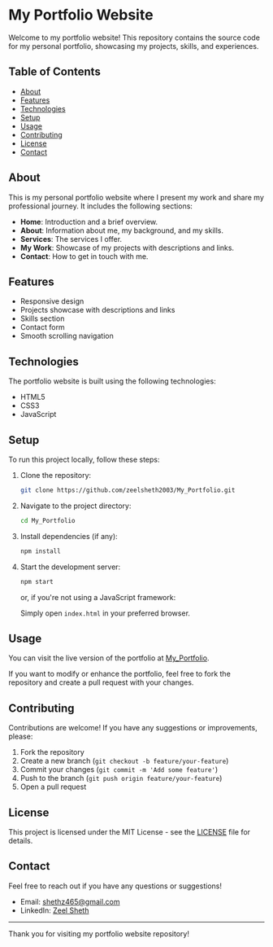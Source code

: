 # My Portfolio Website

Welcome to my portfolio website! This repository contains the source code for my personal portfolio, showcasing my projects, skills, and experiences.


## Table of Contents

- [About](#about)
- [Features](#features)
- [Technologies](#technologies)
- [Setup](#setup)
- [Usage](#usage)
- [Contributing](#contributing)
- [License](#license)
- [Contact](#contact)

## About

This is my personal portfolio website where I present my work and share my professional journey. It includes the following sections:

- **Home**: Introduction and a brief overview.
- **About**: Information about me, my background, and my skills.
- **Services**: The services I offer.
- **My Work**: Showcase of my projects with descriptions and links.
- **Contact**: How to get in touch with me.

## Features

- Responsive design
- Projects showcase with descriptions and links
- Skills section
- Contact form
- Smooth scrolling navigation

## Technologies

The portfolio website is built using the following technologies:

- HTML5
- CSS3
- JavaScript

## Setup

To run this project locally, follow these steps:

1. Clone the repository:

    ```bash
    git clone https://github.com/zeelsheth2003/My_Portfolio.git
    ```

2. Navigate to the project directory:

    ```bash
    cd My_Portfolio
    ```

3. Install dependencies (if any):

    ```bash
    npm install
    ```

4. Start the development server:

    ```bash
    npm start
    ```

    or, if you're not using a JavaScript framework:

    Simply open `index.html` in your preferred browser.

## Usage

You can visit the live version of the portfolio at [My_Portfolio](zeelsheth-portfolio.netlify.app).

If you want to modify or enhance the portfolio, feel free to fork the repository and create a pull request with your changes.

## Contributing

Contributions are welcome! If you have any suggestions or improvements, please:

1. Fork the repository
2. Create a new branch (`git checkout -b feature/your-feature`)
3. Commit your changes (`git commit -m 'Add some feature'`)
4. Push to the branch (`git push origin feature/your-feature`)
5. Open a pull request

## License

This project is licensed under the MIT License - see the [LICENSE](LICENSE) file for details.

## Contact

Feel free to reach out if you have any questions or suggestions!

- Email: [shethz465@gmail.com](mailto:shethz465@gmail.com)
- LinkedIn: [Zeel Sheth](https://www.linkedin.com/in/zeel-sheth-5a4072231/)

---

Thank you for visiting my portfolio website repository!
